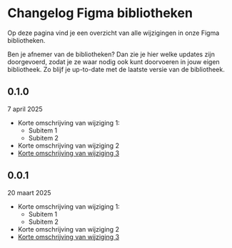 # Changelog Figma bibliotheken

Op deze pagina vind je een overzicht van alle wijzigingen in onze Figma bibliotheken.

Ben je afnemer van de bibliotheken? Dan zie je hier welke updates zijn doorgevoerd, zodat je ze waar nodig ook kunt doorvoeren in jouw eigen bibliotheek. Zo blijf je up-to-date met de laatste versie van de bibliotheek.

<!-- Hieronder vind je 2 templates die je kunt gebruiken om de changelog te schrijven:

1. Template voor het publiceren van een nieuwe versie op de changelogpagina
2. Template voor het schrijven van een changelog, gebaseerd op het type wijziging -->

<!-- 1. Template voor het publiceren van een nieuwe versie

## 0.1.0

1 januari 2025

- Korte omschrijving van wijziging 1:
  - Subitem 1
  - Subitem 2
- Korte omschrijving van wijziging 2
- [Korte omschrijving van wijziging 3](url-figma-bibliotheek) -->

<!-- 2. Template voor het schrijven van een changelog

* Tekstwijziging *

Schrijfwijze:
Tekst '{oude-tekst}' is gewijzigd naar '{nieuwe-tekst}' in {naam-component} component.

Voorbeeld:
Tekst 'Label' is gewijzigd naar 'Text' in Button component.

-----

Schrijfwijze:
Subcomponent '{naam-oude-subcomponent}' is hernoemd naar '{naam-nieuwe-subcomponent}' binnen {naam-component} component.

Voorbeeld:
Subcomponent 'utrecht-accordion-button' is hernoemd naar '__button' binnen Accordion component.

-----

Schrijfwijze:
Property is gewijzigd van '{oude-naam-property}' naar '{nieuwe-naam-property}' in {naam-component} component.

Voorbeeld:
Property is gewijzigd van 'Content' naar 'Children' in Alert component.

----- 

Schrijfwijze:
Tekst '{oude-tekst} is gewijzigd naar '{nieuwe-tekst}' in {frame} frame.

Voorbeeld:
Tekst 'Text input' is gewijzigd naar 'Text Input' in Documentatie frame.

----------

* Token hernoemd * 

Schrijfwijze:
Token `{oude-token}` is hernoemd naar `{nieuwe-token}` in {naam-component} component.

Voorbeeld:
Token `.accordion.button.icon.margin-inline` is hernoemd naar `.accordion.button.gap` in Accordion component.

----------

* Token toegevoegd * 

Schrijfwijze:
Token `{token}` is toegevoegd aan {naam-component} component. 

Voorbeeld:
Token  accordion.row-gap is toegevoegd aan Accordion component. 

----------

* Token verwijderd *

Schrijfwijze:
Token `{token}` is verwijderd uit {naam-component} component.

Voorbeeld:
Token `blockquote.attribution.font-family` is verwijderd uit Blockquote component. 

----------

* Tokenwaarde gewijzigd *

Schrijfwijze:
Waarde van token(s) `{token(s)}` is/zijn gewijzigd van {naam-component OF naam-brand-of-common-token}.

Voorbeeld:
Waarde van tokens `utrecht.ordered-list.padding-inline-start` zijn gewijzigd van Ordered List component. 

-----

Schrijfwijze:
Waarde van token(s) `{token(s)}` is/zijn gewijzigd naar `{token-value}` van {naam-component OF naam-brand-of-common-token}.

Voorbeeld:
Waarde van token `utrecht.form-control.read-only.border-color` is gewijzigd naar transparant van Form Control common token.

----------

* Component hernoemd *

Schrijfwijze:
Component '{naam-oude-component}' is hernoemd naar '{naam-nieuwe-component}'.

Voorbeeld:
Component ‘utrecht-badge-counter’ is hernoemd naar ‘utrecht-number-badge’.

----------

* Component toegevoegd *

Schrijfwijze:
{status-estafettemodel} component '{naam-component}' van {organisatie} is toegevoegd aan de bibliotheek.

Voorbeeld:
Community component 'Code Block' van gemeente Utrecht is toegevoegd aan de bibliotheek.

----------

* Component verwijderd *

Schrijfwijze:
{status-estafettemodel} component '{naam-component}' is verwijderd uit de bibliotheek.

Voorbeeld:
Help Wanted component 'Badge Data' is verwijderd uit de bibliotheek.

----------

* Component gewijzigd *

Schrijfwijze:
{iets} is verwijderd uit {naam-component} component.

Voorbeelden:
- Focus state is verwijderd uit Button component.
- Sluit optie is verwijderd uit Alert component.

-----

Schrijfwijze:
{iets} in {naam-component} is gewijzigd.

Voorbeeld:
Positie van de Marker in Ordered List component is gewijzigd, door deze buiten het frame te plaatsen.

----------

* Lay-out of structuurwijziging *

Schrijfwijze:
{Kan verschillen. Schrijf in de voltooid deelwoordsvorm (bijv. toegevoegd, aangepast, verplaatst) en begin de zin zonder lidwoord.}

Voorbeelden:
- Afstand tussen frames is aangepast van 400px naar 800px.
- Page dividers zijn toegevoegd aan de pagina's.
- Pagina 'Component collage' is verplaatst naar categorie '# Extra's'.
- Componenten uit NL Design System ToDo bibliotheek zijn verplaatst naar deze bibliotheek.

----------

* Technische verbetering *

Schrijfwijze:
{Kan verschillen. Schrijf in de voltooid deelwoordsvorm (bijv. toegevoegd, aangepast, verplaatst) en begin de zin zonder lidwoord.}

Voorbeelden:
- Waardes zijn omgezet van `px` naar `rem` in Token Studio.
- Tokens in Tokens Studio zijn opnieuw gelinkt aan token documentatie in Figma. -->

## 0.1.0

7 april 2025

- Korte omschrijving van wijziging 1:
  - Subitem 1
  - Subitem 2
- Korte omschrijving van wijziging 2
- [Korte omschrijving van wijziging 3](url-figma-bibliotheek)

## 0.0.1

20 maart 2025

- Korte omschrijving van wijziging 1:
  - Subitem 1
  - Subitem 2
- Korte omschrijving van wijziging 2
- [Korte omschrijving van wijziging 3](url-figma-bibliotheek)

